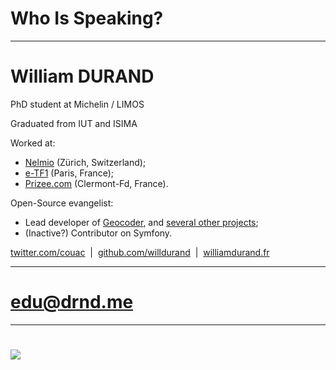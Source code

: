 # Who Is Speaking?

---

# William DURAND

PhD student at Michelin / LIMOS

Graduated from IUT and ISIMA

Worked at:

* [Nelmio](http://nelm.io) (Zürich, Switzerland);
* [e-TF1](http://www.tf1.fr/) (Paris, France);
* [Prizee.com](http://prizee.com) (Clermont-Fd, France).

Open-Source evangelist:

* Lead developer of [Geocoder](http://geocoder-php.org/), and [several other
  projects](https://github.com/willdurand);
* (Inactive?) Contributor on Symfony.

<p class="center">
    <i class="fa fa-twitter"></i> <a href="https://twitter.com/couac">twitter.com/couac</a>
    &nbsp;|&nbsp;
    <i class="fa fa-github"></i> <a href="https://github.com/willdurand">github.com/willdurand</a>
    &nbsp;|&nbsp;
    <i class="fa fa-globe"></i> <a href="http://www.williamdurand.fr">williamdurand.fr</a>
</p>

---

# [edu@drnd.me](mailto:edu@drnd.me)

---

# ![](images/clermontech.png)
